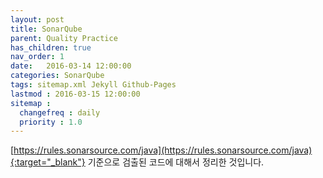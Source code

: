 ```yaml
---
layout: post
title: SonarQube
parent: Quality Practice
has_children: true
nav_order: 1
date:   2016-03-14 12:00:00 
categories: SonarQube
tags: sitemap.xml Jekyll Github-Pages  
lastmod : 2016-03-15 12:00:00
sitemap :
  changefreq : daily
  priority : 1.0
---
```


[https://rules.sonarsource.com/java](https://rules.sonarsource.com/java){:target="_blank"} 기준으로 검출된 코드에 대해서 정리한 것입니다.

